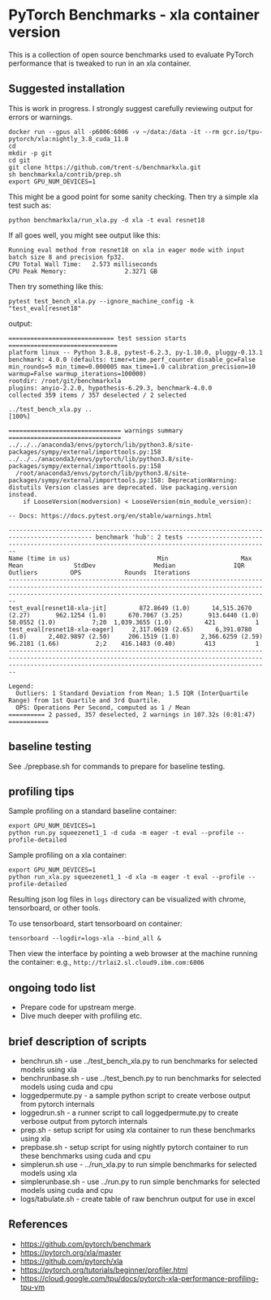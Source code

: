# PyTorch Benchmarks - xla container version
This is a collection of open source benchmarks used to evaluate PyTorch performance that is tweaked to run in an xla container.


## Suggested installation


This is work in progress. I strongly suggest carefully reviewing output for errors or warnings.

```
docker run --gpus all -p6006:6006 -v ~/data:/data -it --rm gcr.io/tpu-pytorch/xla:nightly_3.8_cuda_11.8
cd
mkdir -p git
cd git
git clone https://github.com/trent-s/benchmarkxla.git
sh benchmarkxla/contrib/prep.sh
export GPU_NUM_DEVICES=1
```

This might be a good point for some sanity checking.
Then try a simple xla test such as:

```
python benchmarkxla/run_xla.py -d xla -t eval resnet18
```

If all goes well, you might see output like this:

```
Running eval method from resnet18 on xla in eager mode with input batch size 8 and precision fp32.
CPU Total Wall Time:   2.573 milliseconds
CPU Peak Memory:                2.3271 GB
```

Then try something like this:
```
pytest test_bench_xla.py --ignore_machine_config -k "test_eval[resnet18"
```

output:
```
============================= test session starts ==============================
platform linux -- Python 3.8.8, pytest-6.2.3, py-1.10.0, pluggy-0.13.1
benchmark: 4.0.0 (defaults: timer=time.perf_counter disable_gc=False min_rounds=5 min_time=0.000005 max_time=1.0 calibration_precision=10 warmup=False warmup_iterations=100000)
rootdir: /root/git/benchmarkxla
plugins: anyio-2.2.0, hypothesis-6.29.3, benchmark-4.0.0
collected 359 items / 357 deselected / 2 selected

../test_bench_xla.py ..                                                  [100%]

=============================== warnings summary ===============================
../../../anaconda3/envs/pytorch/lib/python3.8/site-packages/sympy/external/importtools.py:158
../../../anaconda3/envs/pytorch/lib/python3.8/site-packages/sympy/external/importtools.py:158
  /root/anaconda3/envs/pytorch/lib/python3.8/site-packages/sympy/external/importtools.py:158: DeprecationWarning: distutils Version classes are deprecated. Use packaging.version instead.
    if LooseVersion(modversion) < LooseVersion(min_module_version):

-- Docs: https://docs.pytest.org/en/stable/warnings.html

--------------------------------------------------------------------------------------------- benchmark 'hub': 2 tests ---------------------------------------------------------------------------------------------
Name (time in us)                        Min                    Max                  Mean              StdDev                Median                IQR            Outliers         OPS            Rounds  Iterations
--------------------------------------------------------------------------------------------------------------------------------------------------------------------------------------------------------------------
test_eval[resnet18-xla-jit]         872.8649 (1.0)      14,515.2670 (2.27)       962.1254 (1.0)      670.7067 (3.25)       913.6440 (1.0)      58.0552 (1.0)          7;20  1,039.3655 (1.0)         421           1
test_eval[resnet18-xla-eager]     2,317.0619 (2.65)      6,391.0780 (1.0)      2,402.9897 (2.50)     206.1519 (1.0)      2,366.6259 (2.59)     96.2181 (1.66)          2;2    416.1483 (0.40)        413           1
--------------------------------------------------------------------------------------------------------------------------------------------------------------------------------------------------------------------

Legend:
  Outliers: 1 Standard Deviation from Mean; 1.5 IQR (InterQuartile Range) from 1st Quartile and 3rd Quartile.
  OPS: Operations Per Second, computed as 1 / Mean
========== 2 passed, 357 deselected, 2 warnings in 107.32s (0:01:47) ===========
```

## baseline testing
See ./prepbase.sh for commands to prepare for baseline testing.

## profiling tips
Sample profiling on a standard baseline container:
```
export GPU_NUM_DEVICES=1
python run.py squeezenet1_1 -d cuda -m eager -t eval --profile --profile-detailed
```

Sample profiling on a xla container:
```
export GPU_NUM_DEVICES=1
python run_xla.py squeezenet1_1 -d xla -m eager -t eval --profile --profile-detailed
```

Resulting json log files in `logs` directory can be visualized with chrome, tensorboard, or other tools.

To use tensorboard, start tensorboard on container:
```
tensorboard --logdir=logs-xla --bind_all &
```

Then view the interface by pointing a web browser at the machine running the container:
e.g., `http://trlai2.sl.cloud9.ibm.com:6006`


## ongoing todo list
- Prepare code for upstream merge.
- Dive much deeper with profiling etc.


## brief description of scripts
- benchrun.sh - use ../test_bench_xla.py to run benchmarks for selected models using xla
- benchrunbase.sh - use ../test_bench.py to run benchmarks for selected models using cuda and cpu
- loggedpermute.py - a sample python script to create verbose output from pytorch internals
- loggedrun.sh - a runner script to call loggedpermute.py to create verbose output from pytorch internals
- prep.sh - setup script for using xla container to run these benchmarks using xla
- prepbase.sh - setup script for using nightly pytorch container to run these benchmarks using cuda and cpu
- simplerun.sh use - ../run_xla.py to run simple benchmarks for selected models using xla
- simplerunbase.sh - use ../run.py to run simple benchmarks for selected models using cuda and cpu
- logs/tabulate.sh - create table of raw benchrun output for use in excel

## References
- https://github.com/pytorch/benchmark
- https://pytorch.org/xla/master
- https://github.com/pytorch/xla
- https://pytorch.org/tutorials/beginner/profiler.html
- https://cloud.google.com/tpu/docs/pytorch-xla-performance-profiling-tpu-vm




